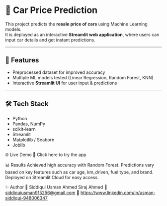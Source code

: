 # 🚗 Car Price Prediction

This project predicts the **resale price of cars** using Machine Learning models.  
It is deployed as an interactive **Streamlit web application**, where users can input car details and get instant predictions.  

---

## 📌 Features
- Preprocessed dataset for improved accuracy  
- Multiple ML models tested (Linear Regression, Random Forest, KNN)  
- Interactive **Streamlit UI** for user input & predictions

---

## 🛠️ Tech Stack
- Python  
- Pandas, NumPy  
- scikit-learn  
- Streamlit  
- Matplotlib / Seaborn  
- Joblib 

🌐 Live Demo
🔗 Click here to try the app

📊 Results
Achieved high accuracy with Random Forest.
Predictions vary based on key features such as car age, km_driven, fuel type, and brand.
Deployed on Streamlit Cloud for easy access.

✨ Author
👤 Siddiqui Usman Ahmed Siraj Ahmed
📧 siddiquiusman915256@gmail.com
🔗 https://www.linkedin.com/in/usman-siddiqui-948006347
